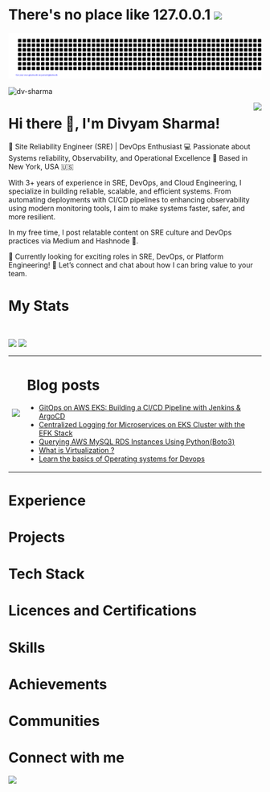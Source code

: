 # There's no place like 127.0.0.1 <img src="https://raw.githubusercontent.com/MartinHeinz/MartinHeinz/master/wave.gif" height="21">
![gitartwork](gitartwork.svg)



<p align="left"> <img src="https://komarev.com/ghpvc/?username=dv-sharma&label=Profile%20views&color=0e75b6&style=flat" alt="dv-sharma" /> </p>

<a href="https://www.linkedin.com/in/divyam-sharma0501/"><img src="https://miro.medium.com/v2/resize:fit:1400/1*7b9QTCP42NrJQDKsSL958Q.gif" align="right" height="300"></a>


# Hi there 👋, I'm Divyam Sharma!
🚀 Site Reliability Engineer (SRE) | DevOps Enthusiast
💻 Passionate about Systems reliability, Observability, and Operational Excellence
📍 Based in New York, USA 🇺🇸

With 3+ years of experience in SRE, DevOps, and Cloud Engineering, I specialize in building reliable, scalable, and efficient systems. From automating deployments with CI/CD pipelines to enhancing observability using modern monitoring tools, I aim to make systems faster, safer, and more resilient.

In my free time, I post relatable content on SRE culture and DevOps practices via Medium and Hashnode 📝.

🚨 Currently looking for exciting roles in SRE, DevOps, or Platform Engineering!
💼 Let’s connect and chat about how I can bring value to your team.


# My Stats

<br/>
<p align="left">
  <img width="49.5%" src="https://github-readme-stats.vercel.app/api?username=dv-sharma&show_icons=true&theme=gruvbox&hide_border=true&&include_all_commits=true" />
    <img width="49.5%" src="https://github-readme-streak-stats.herokuapp.com/?user=dv-sharma&theme=gruvbox&hide_border=true" />
</p>

<table>
<tr>
<td><img src="https://github-readme-stats.vercel.app/api/top-langs/?username=dv-sharma&langs_count=10&count_private=true&layout=compact&theme=tokyonight"/></td>

<td>

# Blog posts
<!-- BLOG-POST-LIST:START -->
- [GitOps on AWS EKS: Building a CI/CD Pipeline with Jenkins &amp; ArgoCD](https://medium.com/@divyam.sharma3/gitops-on-aws-eks-building-a-ci-cd-pipeline-with-jenkins-argocd-6965892b6da0?source=rss-a80def30090d------2)
- [Centralized Logging for Microservices on EKS Cluster with the EFK Stack](https://medium.com/@divyam.sharma3/centralized-logging-for-microservices-on-eks-cluster-with-the-efk-stack-3d87f9d32f1f?source=rss-a80def30090d------2)
- [Querying AWS MySQL RDS Instances Using Python&lpar;Boto3&rpar;](https://medium.com/@divyam.sharma3/querying-aws-mysql-rds-instances-using-python-boto3-an-automated-approach-5f71dec17984?source=rss-a80def30090d------2)
- [What is Virtualization ?](https://medium.com/@divyam.sharma3/what-is-virtualization-9ac755e8c5c8?source=rss-a80def30090d------2)
- [Learn the basics of Operating systems for Devops](https://medium.com/@divyam.sharma3/learn-the-basics-of-operating-systems-for-devops-3b078ad3a0ba?source=rss-a80def30090d------2)
<!-- BLOG-POST-LIST:END -->
</td>
</tr>
</table>

# Experience
# Projects
# Tech Stack
# Licences and Certifications
# Skills
# Achievements
# Communities
# Connect with me 
<a href="https://www.linkedin.com/in/divyam-sharma0501/"><img height="30" src="https://github.com/anirudhbelwadi/anirudhbelwadi/blob/master/images/linkedin.png"></a>&nbsp;&nbsp;


<!---
dv-sharma/dv-sharma is a ✨ special ✨ repository because its `README.md` (this file) appears on your GitHub profile.
You can click the Preview link to take a look at your changes.
--->
